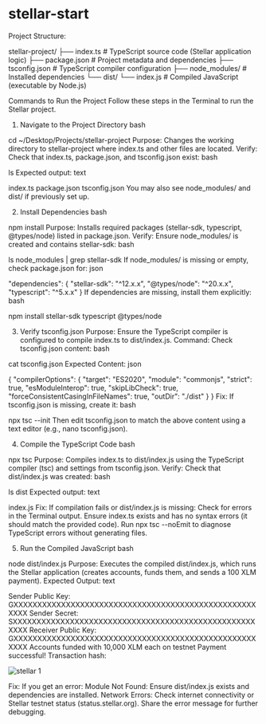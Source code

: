 # stellar-start

Project Structure:

stellar-project/
├── index.ts              # TypeScript source code (Stellar application logic)
├── package.json          # Project metadata and dependencies
├── tsconfig.json         # TypeScript compiler configuration
├── node_modules/         # Installed dependencies
└── dist/
    └── index.js          # Compiled JavaScript (executable by Node.js)

Commands to Run the Project
Follow these steps in the Terminal to run the Stellar project.


1. Navigate to the Project Directory
bash

cd ~/Desktop/Projects/stellar-project
Purpose: Changes the working directory to stellar-project where index.ts and other files are located.
Verify: Check that index.ts, package.json, and tsconfig.json exist:
bash

ls
Expected output:
text

index.ts  package.json  tsconfig.json
You may also see node_modules/ and dist/ if previously set up.


2. Install Dependencies
bash

npm install
Purpose: Installs required packages (stellar-sdk, typescript, @types/node) listed in package.json.
Verify: Ensure node_modules/ is created and contains stellar-sdk:
bash

ls node_modules | grep stellar-sdk
If node_modules/ is missing or empty, check package.json for:
json

"dependencies": {
  "stellar-sdk": "^12.x.x",
  "@types/node": "^20.x.x",
  "typescript": "^5.x.x"
}
If dependencies are missing, install them explicitly:
bash

npm install stellar-sdk typescript @types/node


3. Verify tsconfig.json
Purpose: Ensure the TypeScript compiler is configured to compile index.ts to dist/index.js.
Command: Check tsconfig.json content:
bash

cat tsconfig.json
Expected Content:
json

{
  "compilerOptions": {
    "target": "ES2020",
    "module": "commonjs",
    "strict": true,
    "esModuleInterop": true,
    "skipLibCheck": true,
    "forceConsistentCasingInFileNames": true,
    "outDir": "./dist"
  }
}
Fix: If tsconfig.json is missing, create it:
bash

npx tsc --init
Then edit tsconfig.json to match the above content using a text editor (e.g., nano tsconfig.json).


4. Compile the TypeScript Code
bash

npx tsc
Purpose: Compiles index.ts to dist/index.js using the TypeScript compiler (tsc) and settings from tsconfig.json.
Verify: Check that dist/index.js was created:
bash

ls dist
Expected output:
text

index.js
Fix: If compilation fails or dist/index.js is missing:
Check for errors in the Terminal output.
Ensure index.ts exists and has no syntax errors (it should match the provided code).
Run npx tsc --noEmit to diagnose TypeScript errors without generating files.


5. Run the Compiled JavaScript
bash

node dist/index.js
Purpose: Executes the compiled dist/index.js, which runs the Stellar application (creates accounts, funds them, and sends a 100 XLM payment).
Expected Output:
text

Sender Public Key: GXXXXXXXXXXXXXXXXXXXXXXXXXXXXXXXXXXXXXXXXXXXXXXXXXXXXXXX
Sender Secret: SXXXXXXXXXXXXXXXXXXXXXXXXXXXXXXXXXXXXXXXXXXXXXXXXXXXXXXX
Receiver Public Key: GXXXXXXXXXXXXXXXXXXXXXXXXXXXXXXXXXXXXXXXXXXXXXXXXXXXXXXX
Accounts funded with 10,000 XLM each on testnet
Payment successful! Transaction hash: <transaction-hash>

![stellar 1](https://github.com/user-attachments/assets/ef70deb0-901f-4486-8606-8af0e828d6b1)

Fix: If you get an error:
Module Not Found: Ensure dist/index.js exists and dependencies are installed.
Network Errors: Check internet connectivity or Stellar testnet status (status.stellar.org).
Share the error message for further debugging.
